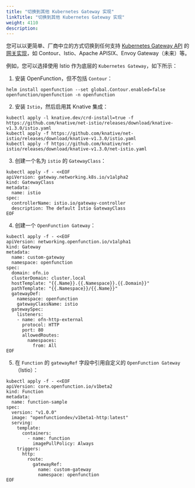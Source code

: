 ```yaml
---
title: "切换到其他 Kubernetes Gateway 实现"
linkTitle: "切换到其他 Kubernetes Gateway 实现"
weight: 4110
description:
---
```


您可以以更简单、厂商中立的方式切换到任何支持 [Kubernetes Gateway API](https://gateway-api.sigs.k8s.io/) 的 [网关实现](https://gateway-api.sigs.k8s.io/implementations/)，如 Contour、Istio、Apache APISIX、Envoy Gateway（未来）等。

例如，您可以选择使用 Istio 作为底层的 `Kubernetes Gateway`，如下所示：

1. 安装 OpenFunction，但不包括 `Contour`：

```shell
helm install openfunction --set global.Contour.enabled=false openfunction/openfunction -n openfunction
```

2. 安装 `Istio`，然后启用其 Knative 集成：

```shell
kubectl apply -l knative.dev/crd-install=true -f https://github.com/knative/net-istio/releases/download/knative-v1.3.0/istio.yaml
kubectl apply -f https://github.com/knative/net-istio/releases/download/knative-v1.3.0/istio.yaml
kubectl apply -f https://github.com/knative/net-istio/releases/download/knative-v1.3.0/net-istio.yaml
```

3. 创建一个名为 `istio` 的 `GatewayClass`：
```shell
kubectl apply -f - <<EOF
apiVersion: gateway.networking.k8s.io/v1alpha2
kind: GatewayClass
metadata:
  name: istio
spec:
  controllerName: istio.io/gateway-controller
  description: The default Istio GatewayClass
EOF
```

4. 创建一个 `OpenFunction Gateway`：

```shell
kubectl apply -f - <<EOF
apiVersion: networking.openfunction.io/v1alpha1
kind: Gateway
metadata:
  name: custom-gateway
  namespace: openfunction
spec:
  domain: ofn.io
  clusterDomain: cluster.local
  hostTemplate: "{{.Name}}.{{.Namespace}}.{{.Domain}}"
  pathTemplate: "{{.Namespace}}/{{.Name}}"
  gatewayDef:
    namespace: openfunction
    gatewayClassName: istio
  gatewaySpec:
    listeners:
    - name: ofn-http-external
      protocol: HTTP
      port: 80
      allowedRoutes:
        namespaces:
          from: All
EOF
```

5. 在 `Function` 的 `gatewayRef` 字段中引用自定义的 `OpenFunction Gateway`（Istio）：

```shell
kubectl apply -f - <<EOF
apiVersion: core.openfunction.io/v1beta2
kind: Function
metadata:
  name: function-sample
spec:
  version: "v1.0.0"
  image: "openfunctiondev/v1beta1-http:latest"
  serving:
    template:
      containers:
        - name: function
          imagePullPolicy: Always
    triggers:
      http:
        route:
          gatewayRef:
            name: custom-gateway
            namespace: openfunction
EOF
```